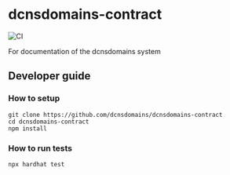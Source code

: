 # dcnsdomains-contract

![CI](https://github.com/dcnsdomains/dcnsdomains-contract/CI/badge.svg)

For documentation of the dcnsdomains system

## Developer guide

### How to setup

```
git clone https://github.com/dcnsdomains/dcnsdomains-contract
cd dcnsdomains-contract
npm install
```

### How to run tests

```
npx hardhat test
```